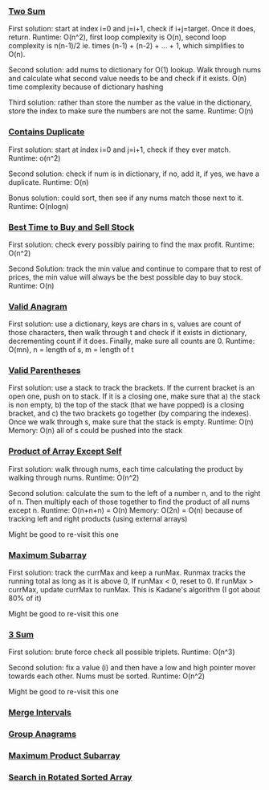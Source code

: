 ### [Two Sum](https://leetcode.com/problems/two-sum/)
First solution: start at index i=0 and j=i+1, check if i+j=target. Once it does, return. Runtime: O(n^2), first loop complexity is O(n), second loop complexity is n(n-1)/2 ie. times (n-1) + (n-2) + ... + 1, which simplifies to O(n).

Second solution: add nums to dictionary for O(1) lookup. Walk through nums and calculate what second value needs to be and check if it exists. O(n) time complexity because of dictionary hashing

Third solution: rather than store the number as the value in the dictionary, store the index to make sure the numbers are not the same. Runtime: O(n)

### [Contains Duplicate](https://leetcode.com/problems/contains-duplicate/)
First solution: start at index i=0 and j=i+1, check if they ever match. Runtime: o(n^2)

Second solution: check if num is in dictionary, if no, add it, if yes, we have a duplicate. Runtime: O(n)

Bonus solution: could sort, then see if any nums match those next to it. Runtime: O(nlogn)

### [Best Time to Buy and Sell Stock](https://leetcode.com/problems/best-time-to-buy-and-sell-stock/submissions/)
First solution: check every possibly pairing to find the max profit. Runtime: O(n^2)

Second Solution: track the min value and continue to compare that to rest of prices, the min value will always be the best possible day to buy stock. Runtime: O(n)

### [Valid Anagram](https://leetcode.com/problems/valid-anagram/)
First solution: use a dictionary, keys are chars in s, values are count of those characters, then walk through t and check if it exists in dictionary, decrementing count if it does. Finally, make sure all counts are 0. Runtime: O(mn), n = length of s, m = length of t

### [Valid Parentheses](https://leetcode.com/problems/valid-parentheses/submissions/)
First solution: use a stack to track the brackets. If the current bracket is an open one, push on to stack. If it is a closing one, make sure that a) the stack is non empty, b) the top of the stack (that we have popped) is a closing bracket, and c) the two brackets go together (by comparing the indexes). Once we walk through s, make sure that the stack is empty. Runtime: O(n) Memory: O(n) all of s could be pushed into the stack

### [Product of Array Except Self](https://leetcode.com/problems/product-of-array-except-self/submissions/)
First solution: walk through nums, each time calculating the product by walking through nums. Runtime: O(n^2)

Second solution: calculate the sum to the left of a number n, and to the right of n. Then multiply each of those together to find the product of all nums except n. Runtime: O(n+n+n) = O(n) Memory: O(2n) = O(n) because of tracking left and right products (using external arrays)

Might be good to re-visit this one

### [Maximum Subarray](https://leetcode.com/problems/maximum-subarray/submissions/)
First solution: track the currMax and keep a runMax. Runmax tracks the running total as long as it is above 0, If runMax < 0, reset to 0. If runMax > currMax, update currMax to runMax. This is Kadane's algorithm (I got about 80% of it)

Might be good to re-visit this one

### [3 Sum](https://leetcode.com/problems/3sum/submissions/)
First solution: brute force check all possible triplets. Runtime: O(n^3)

Second solution: fix a value (i) and then have a low and high pointer mover towards each other. Nums must be sorted. Runtime: O(n^2)

Might be good to re-visit this one

### [Merge Intervals]()
### [Group Anagrams]()
### [Maximum Product Subarray]()
### [Search in Rotated Sorted Array]()